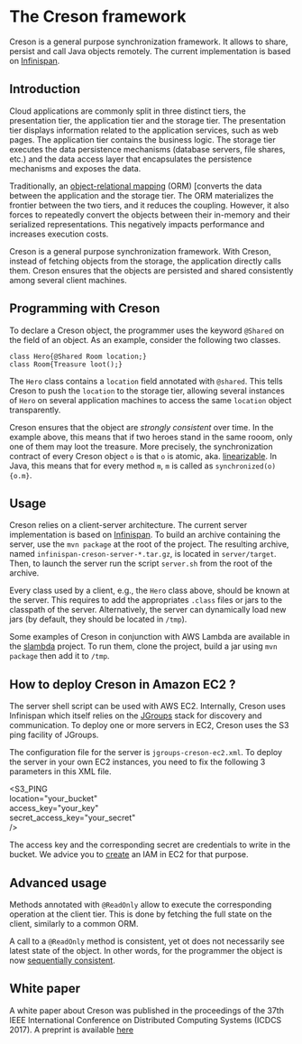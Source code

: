 #  The Creson framework

Creson is a general purpose synchronization framework.
It allows to share, persist and call Java objects remotely.
The current implementation is based on [Infinispan](http://infinispan.org/).

## Introduction

Cloud applications are commonly split in three distinct tiers, the presentation tier, the application tier and the storage tier.
The presentation tier displays information related to the application services, such as web pages.
The application tier contains the business logic.
The storage tier executes the data persistence mechanisms (database servers, file shares, etc.) and the data access layer that encapsulates the persistence mechanisms and exposes the data.

Traditionally, an [object-relational mapping](https://en.wikipedia.org/wiki/Object-relational_mapping
) (ORM) [converts the data between the application and the storage tier.
The ORM materializes the frontier between the two tiers, and it reduces the coupling. 
However, it also forces to repeatedly convert the objects between their in-memory and their serialized representations.
This negatively impacts performance and increases execution costs.

Creson is a general purpose synchronization framework.
With Creson, instead of fetching objects from the storage, the application directly calls them.
Creson ensures that the objects are persisted and shared consistently among several client machines.

## Programming with Creson 

To declare a Creson object, the programmer uses the keyword `@Shared` on the field of an object.
As an example, consider the following two classes.

	class Hero{@Shared Room location;}
	class Room{Treasure loot();}

The `Hero` class contains a `location` field annotated with `@shared`.
This tells Creson to push the `location` to the storage tier, allowing several instances of `Hero` on several application machines to access the same `location` object transparently.

Creson ensures that the object are _strongly consistent_ over time.
In the example above, this means that if two heroes stand in the same rooom, only one of them may loot the treasure.
More precisely, the synchronization contract of every Creson object `o` is that `o` is atomic, aka. [linearizable](https://en.wikipedia.org/wiki/Linearizability).
In Java, this means that for every method `m`, `m` is called as `synchronized(o){o.m}`.

## Usage

Creson relies on a client-server architecture.
The current server implementation is based on [Infinispan](http://infinispan.org/).
To build an archive containing the server, use the `mvn package` at the root of the project.
The resulting archive, named `infinispan-creson-server-*.tar.gz`, is located in `server/target`.
Then, to launch the server run the script `server.sh` from the root of the archive.

Every class used by a client, e.g., the `Hero` class above, should be known at the server.
This requires to add the appropriates `.class` files or jars to the classpath of the server.
Alternatively, the server can dynamically load new jars (by default, they should be located in `/tmp`).

Some examples of Creson in conjunction with AWS Lambda are available in the [slambda](https://github.com/otrack/slambda) project.
To run them, clone the project, build a jar using `mvn package` then add it to `/tmp`.   

## How to deploy Creson in Amazon EC2 ?

The server shell script can be used with AWS EC2.
Internally, Creson uses Infinispan which itself relies on the [JGroups](http://www.jgroups.org/) stack for discovery and communication.
To deploy one or more servers in EC2, Creson uses the S3 ping facility of JGroups.

The configuration file for the server is `jgroups-creson-ec2.xml`.
To deploy the server in your own EC2 instances, you need to fix the following 3 parameters in this XML file. 

<S3_PING   
    location="your_bucket"  
    access_key="your_key"  
    secret_access_key="your_secret"  
    />

The access key and the corresponding secret are credentials to write in the bucket.
We advice you to [create](http://docs.aws.amazon.com/AmazonS3/latest/dev/using-iam-policies.html) an IAM in EC2 for that purpose.

## Advanced usage

Methods annotated with `@ReadOnly` allow to execute the corresponding operation at the client tier.
This is done by fetching the full state on the client, similarly to a common ORM.

A call to a `@ReadOnly` method is consistent, yet ot does not necessarily see latest state of the object.
In other words, for the programmer the object is now [sequentially consistent](https://en.wikipedia.org/wiki/Sequential_consistency).

## White paper

A white paper about Creson was published in the proceedings of the 37th IEEE International Conference on Distributed Computing Systems (ICDCS 2017). 
A preprint is available [here](https://drive.google.com/open?id=0BwFkGepvBDQoR3FNQk9VY1U2Q1U)

